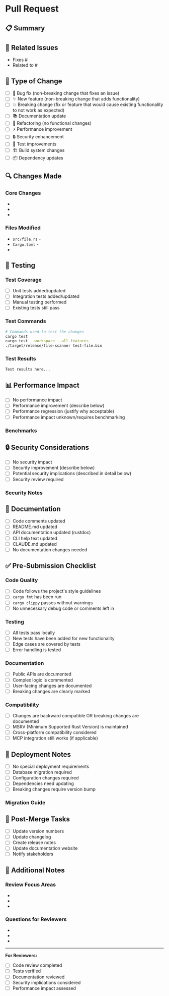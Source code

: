 # Pull Request

## 📋 Summary

<!-- Provide a brief description of the changes in this PR -->

## 🔗 Related Issues

<!-- Link to related issues using "Fixes #123" or "Addresses #123" -->
- Fixes #
- Related to #

## 📝 Type of Change

<!-- Mark the type of change with an [x] -->

- [ ] 🐛 Bug fix (non-breaking change that fixes an issue)
- [ ] ✨ New feature (non-breaking change that adds functionality)
- [ ] 💥 Breaking change (fix or feature that would cause existing functionality to not work as expected)
- [ ] 📚 Documentation update
- [ ] 🔧 Refactoring (no functional changes)
- [ ] ⚡ Performance improvement
- [ ] 🔒 Security enhancement
- [ ] 🧪 Test improvements
- [ ] 🏗️ Build system changes
- [ ] 📦 Dependency updates

## 🔍 Changes Made

<!-- Describe the changes in detail -->

### Core Changes
- 
- 
- 

### Files Modified
<!-- List the main files that were changed and why -->
- `src/file.rs` - 
- `Cargo.toml` - 
- 

## 🧪 Testing

<!-- Describe how you tested your changes -->

### Test Coverage
- [ ] Unit tests added/updated
- [ ] Integration tests added/updated
- [ ] Manual testing performed
- [ ] Existing tests still pass

### Test Commands
```bash
# Commands used to test the changes
cargo test
cargo test --workspace --all-features
./target/release/file-scanner test-file.bin
```

### Test Results
<!-- Paste relevant test output or describe results -->
```
Test results here...
```

## 📊 Performance Impact

<!-- If applicable, describe any performance implications -->

- [ ] No performance impact
- [ ] Performance improvement (describe below)
- [ ] Performance regression (justify why acceptable)
- [ ] Performance impact unknown/requires benchmarking

### Benchmarks
<!-- If you ran benchmarks, include results -->

## 🔒 Security Considerations

<!-- Address any security implications -->

- [ ] No security impact
- [ ] Security improvement (describe below)
- [ ] Potential security implications (described in detail below)
- [ ] Security review required

### Security Notes
<!-- Describe any security considerations, new attack surfaces, or mitigations -->

## 📖 Documentation

<!-- Mark what documentation was updated -->

- [ ] Code comments updated
- [ ] README.md updated
- [ ] API documentation updated (rustdoc)
- [ ] CLI help text updated
- [ ] CLAUDE.md updated
- [ ] No documentation changes needed

## ✅ Pre-Submission Checklist

<!-- Verify all items before submitting -->

### Code Quality
- [ ] Code follows the project's style guidelines
- [ ] `cargo fmt` has been run
- [ ] `cargo clippy` passes without warnings
- [ ] No unnecessary debug code or comments left in

### Testing
- [ ] All tests pass locally
- [ ] New tests have been added for new functionality
- [ ] Edge cases are covered by tests
- [ ] Error handling is tested

### Documentation
- [ ] Public APIs are documented
- [ ] Complex logic is commented
- [ ] User-facing changes are documented
- [ ] Breaking changes are clearly marked

### Compatibility
- [ ] Changes are backward compatible OR breaking changes are documented
- [ ] MSRV (Minimum Supported Rust Version) is maintained
- [ ] Cross-platform compatibility considered
- [ ] MCP integration still works (if applicable)

## 🚀 Deployment Notes

<!-- Any special considerations for deployment -->

- [ ] No special deployment requirements
- [ ] Database migration required
- [ ] Configuration changes required
- [ ] Dependencies need updating
- [ ] Breaking changes require version bump

### Migration Guide
<!-- If breaking changes, provide migration guidance -->

## 🔄 Post-Merge Tasks

<!-- Tasks to complete after merging -->

- [ ] Update version numbers
- [ ] Update changelog
- [ ] Create release notes
- [ ] Update documentation website
- [ ] Notify stakeholders

## 💬 Additional Notes

<!-- Any other information reviewers should know -->

### Review Focus Areas
<!-- What should reviewers pay special attention to? -->
- 
- 
- 

### Questions for Reviewers
<!-- Specific questions or areas where you'd like feedback -->
- 
- 
- 

---

<!-- 
Reviewer Guidelines:
- Check code quality and style
- Verify test coverage
- Review security implications
- Test the changes locally
- Ensure documentation is adequate
- Validate performance impact
-->

**For Reviewers:**
- [ ] Code review completed
- [ ] Tests verified
- [ ] Documentation reviewed
- [ ] Security implications considered
- [ ] Performance impact assessed